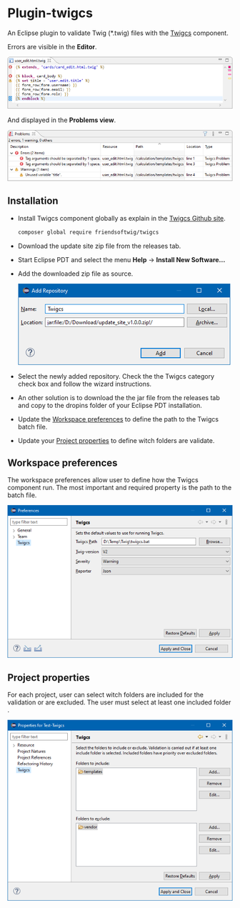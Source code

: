 # Plugin-twigcs
An Eclipse plugin to validate Twig (*.twig) files with the [Twigcs](https://github.com/friendsoftwig/twigcs) component.

Errors are visible in the **Editor**.

![Alt Editor](docs/editor.png)

And displayed in the **Problems view**.

![Alt Problems](docs/problems.png)

## Installation

- Install Twigcs component globally as explain in the [Twigcs Github site](https://github.com/friendsoftwig/twigcs). 

  ```bash
  composer global require friendsoftwig/twigcs
  ```

- Download the update site zip file from the releases tab.

- Start Eclipse PDT and select the menu **Help** -> **Install New Software...**

- Add the downloaded zip file as source.

  ![Add Repository](docs/add_repository.png)

- Select the newly added repository.  Check the the Twigcs category check box and follow the wizard instructions.

- An other solution is to download the the jar file from the releases tab and copy to the dropins folder of your Eclipse PDT installation.

- Update the [Workspace preferences](#workspace-preferences) to define the path to the Twigcs batch file.

- Update your [Project properties](#project-properties) to define witch folders are validate.

## Workspace preferences

The workspace preferences allow user to define how the Twigcs component run. The most important and required property is the path to the batch file.

![Alt Workspace preferences](docs/preferences.png)


## Project properties

For each project, user can select witch folders are included for the validation or are excluded. The user must select at least one included folder .

![Alt  Project properties](docs/properties.png)

